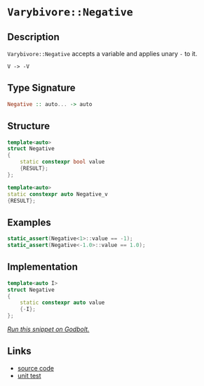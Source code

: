 <!-- Copyright 2024 Feng Mofan
SPDX-License-Identifier: Apache-2.0 -->

# `Varybivore::Negative`

## Description

`Varybivore::Negative` accepts a variable and applies unary `-` to it.

<pre><code>V -> -V</code></pre>

## Type Signature

```Haskell
Negative :: auto... -> auto
```

## Structure

```C++
template<auto>
struct Negative
{
    static constexpr bool value
    {RESULT};
};

template<auto>
static constexpr auto Negative_v
{RESULT};
```

## Examples

```C++
static_assert(Negative<1>::value == -1);
static_assert(Negative<-1.0>::value == 1.0);
```

## Implementation

```C++
template<auto I>
struct Negative
{ 
    static constexpr auto value 
    {-I}; 
};
```

[*Run this snippet on Godbolt.*](https://godbolt.org/#z:OYLghAFBqd5QCxAYwPYBMCmBRdBLAF1QCcAaPECAMzwBtMA7AQwFtMQByARg9KtQYEAysib0QXACx8BBAKoBnTAAUAHpwAMvAFYTStJg1DIApACYAQuYukl9ZATwDKjdAGFUtAK4sGe1wAyeAyYAHI%2BAEaYxBJcpAAOqAqETgwe3r56icmOAkEh4SxRMVxxdpgOqUIETMQE6T5%2BZZj2uQzVtQT5YZHRsbY1dQ2ZZYNdwT1FfaUAlLaoXsTI7BwEmCzxBmsmAMxuTF5EANQAkrvYJhoAggoExF4OR6GYwEyOAG6Yl1cmAOwWR2%2BR2BR1ubzwyCOaAYt0wqnixCOB2O7zEXkwgOuIMB/wAtGdfgARXYA75/Yk7KzXb4AegAVAzGUyabTGQAVbBCNmMlnXelMgW8n7XMGOZAAfSYCiUdQgz1eHy%2Bey45xAIFR3gxuwphKOuK4MxJ31FEMl0uiBDlL3Bn12bn1ADoNKr1WitTsdUcuE7DZSOHNaJwAKy8PwcLSkVCcNzWayghZLLVmHY8UgETT%2BuYAaxAQbMDt%2BZkkAA5i0GNABOPMaABsxZ2%2Bk4kl4LAkGg0pDDEajHF4ChAHfT4f9pDgsBgiBACwI8UO5EoaA2dGioVYK1UxZruJrkiOwGQkKkDrMvEw%2BCIxDw6D0/EEIjE7CkMkEihU6mHpF0cQA7sQmPFOB4ANg1DDNI04AB5Q5ZwII5UCoI4Ny3Hc9wPL1JGPI4IA8Jd6ERcwUxmXghy0OYICQRd4mXMgKAgSjqJAYApDMPg6DWYh%2BwgCIwIiYJagAT0A3heOYYh%2BIgiJtAqIdU0XNhBAghhaEEj8sAiLxgH2WhaH7bheCwFhDGAcRVLwYhpLwT5dIjOEKkOFZU2CNZAw/Wg8AiP8xI8LAwLuPBWz00hPmICIkkwQl1iMtyjAzOYqAMYAFAANTwTBvwg%2BJGCE59hFEcQn1veQlDUMCv30IyUFjSx9Hc/tIDmVB4jaXTcVudBtVMSxrDMbtgsvLA6ogOZykqZwIFcYYmlIQIJkKYosiSFIBEmhaclSbo5umWwWgsgQOiGTxGj0Ea2n28YCl6EoBk6FbRk6DbLokYaE2WJ7Gw4ENOzAntEM3bdd33Q8MLMLDcEIEhAWTA1iNiuYEEwJgsBiIbSBzSQdgdCsdl%2BSQNEkIsa3bIMawrd7m1IVsUwdGsuDrCti1poNJC4IMsZrL6Px7PsBzTWLRwncip2gudaPovDVzYThahYd5flxJgoQMIwvQrB1vRs88SCvG9ZHvfLpEK18So/XQWN/f8hOAj7QM5yDhdg%2BCkWIGW5YV5AleAFW1adLCcKovDIZ2MwiN54cyIo1BcOiec6Mj/2%2Bml2XcXdoyuArLgOxoWh2M47iPxEgTsoLsSJKkhxsrkxgCEU5SwLUjStJ07KDKilYI3wczKissDbOQezsqclowLcjyBO8tviMvALU2C0KlAiwyjGi0Aw74BLktS9LMrDVNCr1x8DdkI33wjU3ypizqrGqkfBoaprUhatqOqqiwet4VA%2BqvTBb%2B21pUhcBg7hDojGmoAh6UwrrZCWmkYBU0oFtHAfNZof89pjFur/Xa7QxiIK2mCA6GQpp4POpMJBz1FivQNO9T6XZ36cCdi7eWisjJe3VqDTW%2BEoYhxIpmUg8NEZ9BRi5cmlNVZ41%2BKzX4vwdj40kDuOINDwK9lsDzbhZEBZIGnDBGOYsVxrils7FCLAFDvEhO8NODotjfwIKedh2s4h7zygfHKx9SogAbObACekrbUO%2BnbGchw4IIWloY4xpjzGWNuL7OO1FA47C4XzQWOiaILmiXhdUyB4jxHFGYis4oIkEElAYg2bFoi5x4nxMSRcKniUktJCukd5LVyUipdumB1KaTEE3QKLcl4T1IB3Cy3cPy937oFQeLkIwj08vxcevkp7ZVnmFBeUVggr1ImvJgiUUppQyllQKDiHwSEPi%2BYqJ8dBuPPsYF%2BNUIg/0as1TgNI2qVS6pYN%2BkZP4DXgMNHao0/DjUAegmaF0IGrWgeg%2BB61ZqPWQZgs66CTpVGwdC0Fd18FHTRcQzaJQyGJjei5HxtsOD0JCSYo4OSLFvCsWw8GHDCIwzDnDBGSNKBW2ESAMwqsdg7CDOWZm7ZuW/DrBzbsnBuaDlhqjEAkhfjHnEaUSQFYxFYy4L8d6OwbaiqUaoq2J4RW0O1ZK4KyRnCSCAA)

## Links

- [source code](../../../../conceptrodon/varybivore/negative.hpp)
- [unit test](../../../../tests/unit/varybivore/negative.test.hpp)
